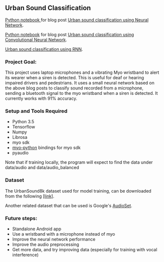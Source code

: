 ## Urban Sound Classification 

<p><a href="https://github.com/aqibsaeed/Urban-Sound-Classification/blob/master/Urban%20Sound%20Classification%20using%20NN.ipynb">
Python notebook </a> for blog post <a href="http://aqibsaeed.github.io/2016-09-03-urban-sound-classification-part-1/">Urban sound classification using Neural Network</a>.</p>

<p><a href="https://github.com/aqibsaeed/Urban-Sound-Classification/blob/master/Urban%20Sound%20Classification%20using%20CNN.ipynb">Python notebook</a> for blog post <a href="http://aqibsaeed.github.io/2016-09-24-urban-sound-classification-part-2/">Urban sound classification using Convolutional Neural Network</a>.</p>

<p><a href="https://github.com/aqibsaeed/Urban-Sound-Classification/blob/master/Urban%20Sound%20Classification%20using%20RNN.ipynb">Urban sound classification using RNN</a>.</p>

### Project Goal:

This project uses laptop microphones and a vibrating Myo wristband to alert its wearer when a siren is detected.
This is useful for deaf or hearing impaired drivers and pedestrians.
It uses a small neural network based on the above blog posts to classify sound recorded from a microphone, sending a bluetooth signal to the myo wristband when
a siren is detected. It currently works with 91% accuracy.

### Setup and Tools Required

* Python 3.5
* Tensorflow
* Numpy
* Librosa
* myo sdk
* <a href="https://github.com/NiklasRosenstein/myo-python">myo-python</a> bindings for myo sdk
* pyaudio

Note that if training locally, the program will expect to find the data under data/audio and data/audio_balanced

### Dataset

The UrbanSound8k dataset used for model training, can be downloaded from the following [[link]](https://serv.cusp.nyu.edu/projects/urbansounddataset/urbansound8k.html).

Another related dataset that can be used is Google's [AudioSet](https://research.google.com/audioset/).

### Future steps:

* Standalone Android app
* Use a wristband with a microphone instead of myo
* Improve the neural network performance
* Improve the audio preprocessing
* Get more data, and try improving data (especially for training with vocal interference)
